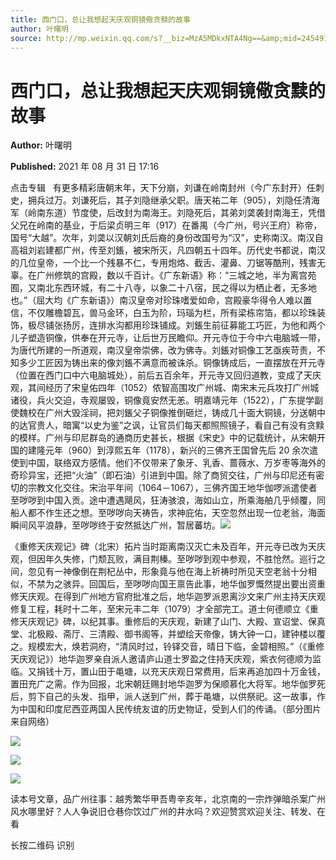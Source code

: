 ```yaml
---
title: 西门口，总让我想起天庆观铜镜儆贪黩的故事
author: 叶曙明
source: http://mp.weixin.qq.com/s?__biz=MzA5MDkxNTA4Ng==&amp;mid=2454911416&amp;idx=1&amp;sn=62b6c6088a56577c3dd6b718d5bfae9e&amp;chksm=87a231d9b0d5b8cf2fd38faac783fdb457cb0068c255cb63fb3aa61f1865de66aaed3983e3e1#rd
---
```


# 西门口，总让我想起天庆观铜镜儆贪黩的故事

**Author:** 叶曙明

**Published:** 2021 年 08 月 31 日 17:16

点击专辑   有更多精彩唐朝末年，天下分崩，刘谦在岭南封州（今广东封开）任刺史，拥兵过万。刘谦死后，其子刘隐继承父职。唐天祐二年（905），刘隐任清海军（岭南东道）节度使，后改封为南海王。刘隐死后，其弟刘䶮袭封南海王，凭借父兄在岭南的基业，于后梁贞明三年（917）在番禺（今广州，号兴王府）称帝，国号“大越”。次年，刘䶮以汉朝刘氏后裔的身份改国号为“汉”，史称南汉。南汉自高祖刘岩建都广州，传至刘鋹，被宋所灭，凡四朝五十四年。历代史书都说，南汉的几位皇帝，一个比一个残暴不仁，专用炮烙、截舌、灌鼻、刀锯等酷刑，残害无辜。在广州修筑的宫殿，数以千百计。《广东新语》称：“三城之地，半为离宫苑囿，又南北东西环城，有二十八寺，以象二十八宿，民之得以为栖止者，无多地也。”（屈大均《广东新语》）南汉皇帝对珍珠嗜爱如命，宫殿豪华得令人难以置信，不仅雕檐碧瓦，兽马金环，白玉为阶，玛瑙为栏，所有梁栋帘箔，都以珍珠装饰，极尽铺张扬厉，连排水沟都用珍珠铺成。刘鋹生前征募能工巧匠，为他和两个儿子塑造铜像，供奉在开元寺，让后世万民瞻仰。开元寺位于今中六电脑城一带，为唐代所建的一所道观，南汉皇帝崇佛，改为佛寺。刘鋹对铜像工艺亟疾苛责，不知多少工匠因为铸出来的像刘鋹不满意而被诛杀。铜像铸成后，一直摆放在开元寺（位置在西门口中六电脑城处），前后五百余年，开元寺又回归道教，变成了天庆观，其间经历了宋皇佑四年（1052）侬智高围攻广州城、南宋末元兵攻打广州城诸役，兵火交迫，寺观屡毁，铜像竟安然无恙。明嘉靖元年（1522），广东提学副使魏校在广州大毁淫祠，把刘鋹父子铜像推倒砸烂，铸成几十面大铜镜，分送朝中的达官贵人，暗寓“以史为鉴”之讽，让官员们每天都照照镜子，看自己有没有贪黩的模样。广州与印尼群岛的通商历史甚长，根据《宋史》中的记载统计，从宋朝开国的建隆元年（960）到淳熙五年（1178），新兴的三佛齐王国曾先后 20 余次遣使到中国，联络双方感情。他们不仅带来了象牙、乳香、蔷薇水、万岁枣等海外的奇珍异宝，还把“火油”（即石油）引进到中国。除了商贸交往，广州与印尼还有密切的宗教文化交往。宋治平年间（1064－1067），三佛齐国王地华伽啰派遣使者至哕哕到中国入贡。途中遭遇飓风，狂涛骇浪，海如山立，所乘海舶几乎倾覆，同船人都不作生还之想。至哕哕向天祷告，求神庇佑，天空忽然出现一位老翁，海面瞬间风平浪静，至哕哕终于安然抵达广州，暂居蕃坊。![](https://mmbiz.qpic.cn/mmbiz_gif/Ljib4So7yuWiaYyUy2LD2xphKdkhBEVEIibgxiaqSrr4RxfPLSQZQpD4zeuMj7jN7jyM8pJYtRW6aFCGaaQenhZ3Gw/640?wx_fmt=gif)

《重修天庆观记》碑（北宋）拓片当时距离南汉灭亡未及百年，开元寺已改为天庆观，但因年久失修，门颓瓦败，满目荆榛。至哕哕到观中参观，不胜怆然。巡行之间，忽见有一神像倒在荆杞丛中，形象竟与他在海上祈祷时所见天空老翁十分相似，不禁为之骇异。回国后，至哕哕向国王禀告此事，地华伽罗慨然提出要出资重修天庆观。在得到广州地方官府批准之后，地华迦罗派恩离沙文来广州主持天庆观修复工程，耗时十二年，至宋元丰二年（1079）才全部完工。道士何德顺立《重修天庆观记》碑，以纪其事。重修后的天庆观，新建了山门、大殿、宣诏堂、保真堂、北极殿、斋厅、三清殿、御书阁等，并塑绘天帝像，铸大钟一口，建钟楼以覆之。规模宏大，焕若洞府，“清风时过，铃铎交音，晴日下临，金碧相照。”（《重修天庆观记》）地华迦罗亲自派人邀请庐山道士罗盈之住持天庆观，紫衣何德顺为监临。又捐钱十万，置山田于黾塘，以充天庆观日常费用，后来再追加四十万金钱，置田充广之需。作为回报，北宋朝廷赐封地华迦罗为保顺慕化大将军。地华伽罗死后，剪下自己的头发、指甲，派人送到广州，葬于黾塘，以供祭祀。这一故事，作为中国和印度尼西亚两国人民传统友谊的历史物证，受到人们的传诵。（部分图片来自网络）

![](https://mmbiz.qpic.cn/mmbiz_jpg/PJWG74pLsMZeStY1ic6nFKFB5r9MMfgEqwWszRFLvjm78fkoHOqtmhJoo1FsCkhvewAcspYZR4libLY4WPJbIpNA/640?wx_fmt=jpeg)

![](https://mmbiz.qpic.cn/mmbiz_jpg/PJWG74pLsMZeStY1ic6nFKFB5r9MMfgEqZYZDp2rWFkvkCoTcMvnIv7JzyEcAOicaPTIgZjtqOcIPFAegC4qkOFQ/640?wx_fmt=jpeg)

![](https://mmbiz.qpic.cn/mmbiz_jpg/PJWG74pLsMbInqw5Mx0Pexc5prOIe50mEoCEwfZIBquGANMJqibG82EjJ5l7Iwicwvb7cwAIXjOsrxQc7cj0Wzfg/640?wx_fmt=jpeg)

读本号文章，品广州往事：越秀繁华甲吾粤辛亥年，北京南的一宗炸弹暗杀案广州风水哪里好？人人争说旧仓巷你饮过广州的井水吗？欢迎赞赏欢迎关注、转发、在看

长按二维码 识别
